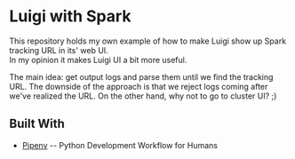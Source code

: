 # Luigi with Spark

This repository holds my own example of how to make Luigi show up 
Spark tracking URL in its' web UI.  
In my opinion it makes Luigi UI a bit more useful.

The main idea: get output logs and parse them until we find the tracking URL.
The downside of the approach is that we reject logs coming after we've realized the URL.
On the other hand, why not to go to cluster UI? ;)

## Built With
* [Pipenv](https://github.com/pypa/pipenv) -- Python Development Workflow for Humans
